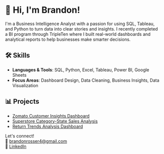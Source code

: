 # 👋 Hi, I'm Brandon!

I'm a Business Intelligence Analyst with a passion for using SQL, Tableau, and Python to turn data into clear stories and insights. I recently completed a BI program through TripleTen where I built real-world dashboards and analytical reports to help businesses make smarter decisions.

## 🛠️ Skills
- **Languages & Tools**: SQL, Python, Excel, Tableau, Power BI, Google Sheets
- **Focus Areas**: Dashboard Design, Data Cleaning, Business Insights, Data Visualization

## 📊 Projects
- [Zomato Customer Insights Dashboard](https://public.tableau.com/app/profile/brandon.rosser/viz/RosserFinalSprint/HowManyUsersFallIntoEachActivityLevel?publish=yes)
- [Superstore Category-State Sales Analysis](https://public.tableau.com/app/profile/brandon.rosser/viz/RosserSuperstore1_1/1_1category_state?publish=yes&showOnboarding=true)
- [Return Trends Analysis Dashboard](https://public.tableau.com/app/profile/brandon.rosser/viz/RosserProject/DashboardFinal?publish=yes)

Let's connect!  
📧 brandonrosser4@gmail.com  
🔗 [LinkedIn](#)
